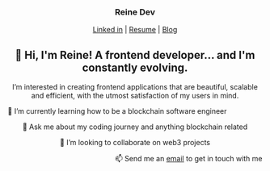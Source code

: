 <h3 align="center">Reine Dev </h3>
<p align="center">
  <a href="https://www.linkedin.com/in/toyosi-odukale/">Linked in</a> |
  <a href="https://docs.google.com/document/d/1Zc6xEBA_4iDQ3knx_W0KThBQC0QKcSlg/edit?usp=sharing&ouid=116893098797010002643&rtpof=true&sd=true">Resume</a> |
  <a href="https://reine.hashnode.dev/" >Blog</a>
</p>


<h2 align="center"> 👋 Hi, I'm Reine! A frontend developer... and I'm constantly evolving. </h2>

<p align="center"> I’m interested in creating frontend applications that are beautiful, scalable and efficient, with the utmost satisfaction of my users in mind. </p>



<p align="left"> 🌱 I’m currently learning how to be a blockchain software engineer </p>
<p align="center"> 💬 Ask me about my coding journey and anything blockchain related </p>
<p align="center"> 👯 I’m looking to collaborate on web3 projects </p>
<p align="right"> 📫 Send me an <a href="mailto:reinetoyosii@gmail.com">email</a> to get in touch with me  </p>







<!---
Rei-ne/Rei-ne is a ✨ special ✨ repository because its `README.md` (this file) appears on your GitHub profile.
You can click the Preview link to take a look at your changes.
--->
